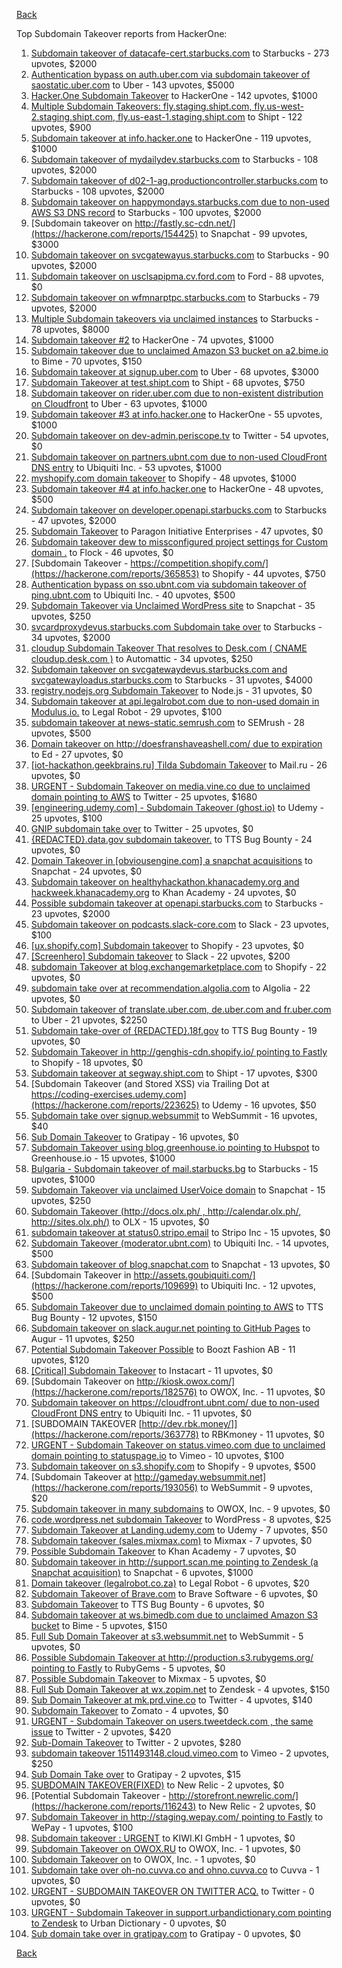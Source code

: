 [Back](../README.md)

Top Subdomain Takeover reports from HackerOne:

1. [Subdomain takeover of datacafe-cert.starbucks.com](https://hackerone.com/reports/665398) to Starbucks - 273 upvotes, $2000
2. [Authentication bypass on auth.uber.com via subdomain takeover of saostatic.uber.com](https://hackerone.com/reports/219205) to Uber - 143 upvotes, $5000
3. [Hacker.One Subdomain Takeover](https://hackerone.com/reports/159156) to HackerOne - 142 upvotes, $1000
4. [Multiple Subdomain Takeovers: fly.staging.shipt.com, fly.us-west-2.staging.shipt.com, fly.us-east-1.staging.shipt.com](https://hackerone.com/reports/576857) to Shipt - 122 upvotes, $900
5. [Subdomain takeover at info.hacker.one](https://hackerone.com/reports/202767) to HackerOne - 119 upvotes, $1000
6. [Subdomain takeover of mydailydev.starbucks.com](https://hackerone.com/reports/570651) to Starbucks - 108 upvotes, $2000
7. [Subdomain takeover of d02-1-ag.productioncontroller.starbucks.com](https://hackerone.com/reports/661751) to Starbucks - 108 upvotes, $2000
8. [Subdomain takeover on happymondays.starbucks.com due to non-used AWS S3 DNS record](https://hackerone.com/reports/186766) to Starbucks - 100 upvotes, $2000
9. [Subdomain takeover on http://fastly.sc-cdn.net/](https://hackerone.com/reports/154425) to Snapchat - 99 upvotes, $3000
10. [Subdomain takeover on svcgatewayus.starbucks.com](https://hackerone.com/reports/325336) to Starbucks - 90 upvotes, $2000
11. [Subdomain takeover on usclsapipma.cv.ford.com](https://hackerone.com/reports/484420) to Ford - 88 upvotes, $0
12. [Subdomain takeover on wfmnarptpc.starbucks.com](https://hackerone.com/reports/388622) to Starbucks - 79 upvotes, $2000
13. [Multiple Subdomain takeovers via unclaimed instances](https://hackerone.com/reports/276269) to Starbucks - 78 upvotes, $8000
14. [Subdomain takeover #2](https://hackerone.com/reports/209004) to HackerOne - 74 upvotes, $1000
15. [Subdomain takeover due to unclaimed Amazon S3 bucket on a2.bime.io](https://hackerone.com/reports/121461) to Bime - 70 upvotes, $150
16. [Subdomain takeover at signup.uber.com](https://hackerone.com/reports/197489) to Uber - 68 upvotes, $3000
17. [Subdomain Takeover at test.shipt.com](https://hackerone.com/reports/387760) to Shipt - 68 upvotes, $750
18. [Subdomain takeover on rider.uber.com due to non-existent distribution on Cloudfront](https://hackerone.com/reports/175070) to Uber - 63 upvotes, $1000
19. [Subdomain takeover #3 at info.hacker.one](https://hackerone.com/reports/217358) to HackerOne - 55 upvotes, $1000
20. [Subdomain takeover on dev-admin.periscope.tv](https://hackerone.com/reports/531890) to Twitter - 54 upvotes, $0
21. [Subdomain takeover on partners.ubnt.com due to non-used CloudFront DNS entry](https://hackerone.com/reports/145224) to Ubiquiti Inc. - 53 upvotes, $1000
22. [myshopify.com domain takeover](https://hackerone.com/reports/320355) to Shopify - 48 upvotes, $1000
23. [Subdomain takeover #4 at info.hacker.one](https://hackerone.com/reports/220002) to HackerOne - 48 upvotes, $500
24. [Subdomain takeover on developer.openapi.starbucks.com](https://hackerone.com/reports/275714) to Starbucks - 47 upvotes, $2000
25. [Subdomain Takeover](https://hackerone.com/reports/180393) to Paragon Initiative Enterprises - 47 upvotes, $0
26. [Subdomain takeover dew to missconfigured project settings for Custom domain&nbsp;.](https://hackerone.com/reports/428651) to Flock - 46 upvotes, $0
27. [Subdomain Takeover - https://competition.shopify.com/](https://hackerone.com/reports/365853) to Shopify - 44 upvotes, $750
28. [Authentication bypass on sso.ubnt.com via subdomain takeover of ping.ubnt.com](https://hackerone.com/reports/172137) to Ubiquiti Inc. - 40 upvotes, $500
29. [Subdomain Takeover via Unclaimed WordPress site](https://hackerone.com/reports/274336) to Snapchat - 35 upvotes, $250
30. [svcardproxydevus.starbucks.com Subdomain take over](https://hackerone.com/reports/380158) to Starbucks - 34 upvotes, $2000
31. [cloudup Subdomain Takeover That resolves to Desk.com ( CNAME cloudup.desk.com )](https://hackerone.com/reports/201796) to Automattic - 34 upvotes, $250
32. [Subdomain takeover on svcgatewaydevus.starbucks.com and svcgatewayloadus.starbucks.com](https://hackerone.com/reports/383564) to Starbucks - 31 upvotes, $4000
33. [registry.nodejs.org Subdomain Takeover](https://hackerone.com/reports/340580) to Node.js - 31 upvotes, $0
34. [Subdomain takeover at api.legalrobot.com due to non-used domain in Modulus.io.](https://hackerone.com/reports/148770) to Legal Robot - 29 upvotes, $100
35. [subdomain takeover at news-static.semrush.com](https://hackerone.com/reports/294201) to SEMrush - 28 upvotes, $500
36. [Domain takeover on http://doesfranshaveashell.com/ due to expiration](https://hackerone.com/reports/692068) to Ed - 27 upvotes, $0
37. [[iot-hackathon.geekbrains.ru] Tilda Subdomain Takeover](https://hackerone.com/reports/720992) to Mail.ru - 26 upvotes, $0
38. [URGENT - Subdomain Takeover on media.vine.co due to unclaimed domain pointing to AWS](https://hackerone.com/reports/32825) to Twitter - 25 upvotes, $1680
39. [[engineering.udemy.com] - Subdomain Takeover (ghost.io)](https://hackerone.com/reports/368119) to Udemy - 25 upvotes, $100
40. [GNIP subdomain take over](https://hackerone.com/reports/189548) to Twitter - 25 upvotes, $0
41. [{REDACTED}.data.gov subdomain takeover.](https://hackerone.com/reports/263902) to TTS Bug Bounty - 24 upvotes, $0
42. [Domain Takeover in [obviousengine.com] a snapchat acquisitions](https://hackerone.com/reports/392785) to Snapchat - 24 upvotes, $0
43. [Subdomain takeover on healthyhackathon.khanacademy.org and hackweek.khanacademy.org](https://hackerone.com/reports/474798) to Khan Academy - 24 upvotes, $0
44. [Possible subdomain takeover at openapi.starbucks.com](https://hackerone.com/reports/241503) to Starbucks - 23 upvotes, $2000
45. [Subdomain takeover on podcasts.slack-core.com](https://hackerone.com/reports/195350) to Slack - 23 upvotes, $100
46. [[ux.shopify.com] Subdomain takeover](https://hackerone.com/reports/221631) to Shopify - 23 upvotes, $0
47. [[Screenhero] Subdomain takeover](https://hackerone.com/reports/142096) to Slack - 22 upvotes, $200
48. [subdomain Takeover at blog.exchangemarketplace.com](https://hackerone.com/reports/416474) to Shopify - 22 upvotes, $0
49. [subdomain take over at recommendation.algolia.com](https://hackerone.com/reports/673273) to Algolia - 22 upvotes, $0
50. [Subdomain takeover of translate.uber.com, de.uber.com and fr.uber.com](https://hackerone.com/reports/149679) to Uber - 21 upvotes, $2250
51. [Subdomain take-over of {REDACTED}.18f.gov](https://hackerone.com/reports/263542) to TTS Bug Bounty - 19 upvotes, $0
52. [Subdomain Takeover in http://genghis-cdn.shopify.io/ pointing to Fastly](https://hackerone.com/reports/165309) to Shopify - 18 upvotes, $0
53. [Subdomain takeover at segway.shipt.com](https://hackerone.com/reports/389783) to Shipt - 17 upvotes, $300
54. [Subdomain Takeover (and Stored XSS) via Trailing Dot at https://coding-exercises.udemy.com](https://hackerone.com/reports/223625) to Udemy - 16 upvotes, $50
55. [Subdomain take over signup.websummit](https://hackerone.com/reports/172698) to WebSummit - 16 upvotes, $40
56. [Sub Domain Takeover](https://hackerone.com/reports/221133) to Gratipay - 16 upvotes, $0
57. [Subdomain Takeover using blog.greenhouse.io pointing to Hubspot](https://hackerone.com/reports/38007) to Greenhouse.io - 15 upvotes, $1000
58. [Bulgaria - Subdomain takeover of mail.starbucks.bg](https://hackerone.com/reports/736863) to Starbucks - 15 upvotes, $1000
59. [Subdomain Takeover via unclaimed UserVoice domain](https://hackerone.com/reports/269109) to Snapchat - 15 upvotes, $250
60. [Subdomain Takeover (http://docs.olx.ph/ , http://calendar.olx.ph/, http://sites.olx.ph/)](https://hackerone.com/reports/206516) to OLX - 15 upvotes, $0
61. [subdomain takeover at status0.stripo.email](https://hackerone.com/reports/737695) to Stripo Inc - 15 upvotes, $0
62. [Subdomain Takeover (moderator.ubnt.com)](https://hackerone.com/reports/181665) to Ubiquiti Inc. - 14 upvotes, $500
63. [Subdomain takeover of blog.snapchat.com](https://hackerone.com/reports/171942) to Snapchat - 13 upvotes, $0
64. [Subdomain Takeover in http://assets.goubiquiti.com/](https://hackerone.com/reports/109699) to Ubiquiti Inc. - 12 upvotes, $500
65. [Subdomain Takeover due to unclaimed domain pointing to AWS](https://hackerone.com/reports/317005) to TTS Bug Bounty - 12 upvotes, $150
66. [Subdomain takeover on slack.augur.net pointing to GitHub Pages](https://hackerone.com/reports/382995) to Augur - 11 upvotes, $250
67. [Potential Subdomain Takeover Possible](https://hackerone.com/reports/166826) to Boozt Fashion AB - 11 upvotes, $120
68. [[Critical] Subdomain Takeover](https://hackerone.com/reports/163790) to Instacart - 11 upvotes, $0
69. [Subdomain Takeover on http://kiosk.owox.com/](https://hackerone.com/reports/182576) to OWOX, Inc. - 11 upvotes, $0
70. [Subdomain takeover on https://cloudfront.ubnt.com/ due to non-used CloudFront DNS entry](https://hackerone.com/reports/210188) to Ubiquiti Inc. - 11 upvotes, $0
71. [SUBDOMAIN TAKEOVER [http://dev.rbk.money/]](https://hackerone.com/reports/363778) to RBKmoney - 11 upvotes, $0
72. [URGENT - Subdomain Takeover on status.vimeo.com due to unclaimed domain pointing to statuspage.io](https://hackerone.com/reports/49663) to Vimeo - 10 upvotes, $100
73. [Subdomain takeover on s3.shopify.com](https://hackerone.com/reports/207576) to Shopify - 9 upvotes, $500
74. [Subdomain Takeover at http://gameday.websummit.net](https://hackerone.com/reports/193056) to WebSummit - 9 upvotes, $20
75. [Subdomain takeover in many subdomains](https://hackerone.com/reports/205949) to OWOX, Inc. - 9 upvotes, $0
76. [code.wordpress.net subdomain Takeover](https://hackerone.com/reports/295330) to WordPress - 8 upvotes, $25
77. [Subdomain Takeover at Landing.udemy.com](https://hackerone.com/reports/208719) to Udemy - 7 upvotes, $50
78. [Subdomain takeover (sales.mixmax.com)](https://hackerone.com/reports/233408) to Mixmax - 7 upvotes, $0
79. [Possible Subdomain Takeover](https://hackerone.com/reports/399165) to Khan Academy - 7 upvotes, $0
80. [Subdomain takeover in http://support.scan.me pointing to Zendesk (a Snapchat acquisition)](https://hackerone.com/reports/114134) to Snapchat - 6 upvotes, $1000
81. [Domain takeover (legalrobot.co.za)](https://hackerone.com/reports/230525) to Legal Robot - 6 upvotes, $20
82. [Subdomain Takeover of Brave.com](https://hackerone.com/reports/175397) to Brave Software - 6 upvotes, $0
83. [Subdomain Takeover](https://hackerone.com/reports/289051) to TTS Bug Bounty - 6 upvotes, $0
84. [Subdomain takeover at ws.bimedb.com due to unclaimed Amazon S3 bucket](https://hackerone.com/reports/161428) to Bime - 5 upvotes, $150
85. [Full Sub Domain Takeover at s3.websummit.net](https://hackerone.com/reports/173412) to WebSummit - 5 upvotes, $0
86. [Possible Subdomain Takeover at http://production.s3.rubygems.org/ pointing to Fastly](https://hackerone.com/reports/178409) to RubyGems - 5 upvotes, $0
87. [Possible Subdomain Takeover](https://hackerone.com/reports/233402) to Mixmax - 5 upvotes, $0
88. [Full Sub Domain Takeover at wx.zopim.net](https://hackerone.com/reports/174395) to Zendesk - 4 upvotes, $150
89. [Sub Domain Takeover at mk.prd.vine.co](https://hackerone.com/reports/191323) to Twitter - 4 upvotes, $140
90. [Subdomain Takeover](https://hackerone.com/reports/113869) to Zomato - 4 upvotes, $0
91. [URGENT - Subdomain Takeover on users.tweetdeck.com , the same issue](https://hackerone.com/reports/42236) to Twitter - 2 upvotes, $420
92. [Sub-Domain Takeover](https://hackerone.com/reports/119220) to Twitter - 2 upvotes, $280
93. [subdomain takeover 1511493148.cloud.vimeo.com](https://hackerone.com/reports/46954) to Vimeo - 2 upvotes, $250
94. [Sub Domain Take over](https://hackerone.com/reports/111078) to Gratipay - 2 upvotes, $15
95. [SUBDOMAIN TAKEOVER(FIXED)](https://hackerone.com/reports/115628) to New Relic - 2 upvotes, $0
96. [Potential Subdomain Takeover - http://storefront.newrelic.com/](https://hackerone.com/reports/116243) to New Relic - 2 upvotes, $0
97. [Subdomain Takeover in http://staging.wepay.com/ pointing to Fastly](https://hackerone.com/reports/93106) to WePay - 1 upvotes, $100
98. [Subdomain takeover : URGENT](https://hackerone.com/reports/118514) to KIWI.KI GmbH - 1 upvotes, $0
99. [Subdomain Takeover on OWOX.RU](https://hackerone.com/reports/186393) to OWOX, Inc. - 1 upvotes, $0
100. [Subdomain Takeover on](https://hackerone.com/reports/184884) to OWOX, Inc. - 1 upvotes, $0
101. [Subdomain take over oh-no.cuvva.co and ohno.cuvva.co](https://hackerone.com/reports/232185) to Cuvva - 1 upvotes, $0
102. [URGENT - SUBDOMAIN TAKEOVER ON TWITTER ACQ.](https://hackerone.com/reports/44578) to Twitter - 0 upvotes, $0
103. [URGENT - Subdomain Takeover in support.urbandictionary.com pointing to Zendesk](https://hackerone.com/reports/103432) to Urban Dictionary - 0 upvotes, $0
104. [Sub domain take over in gratipay.com](https://hackerone.com/reports/257331) to Gratipay - 0 upvotes, $0


[Back](../README.md)